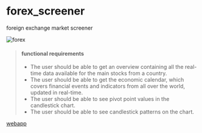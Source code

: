 # forex_screener
foreign exchange market screener

![forex](https://i.ibb.co/TbRv6PJ/wance-paleri-U35nb07-DCM-unsplash.jpg)

> #### functional requirements
> - The user should be able to get an overview containing all the real-time data available for the main stocks from a country.
> - The user should be able to get the economic calendar, which covers financial events and indicators from all over the world, updated in real-time.
> - The user should be able to see pivot point values in the candlestick chart.
> - The user should be able to see candlestick patterns on the chart.

[webapp](https://forexscreener.herokuapp.com/)
